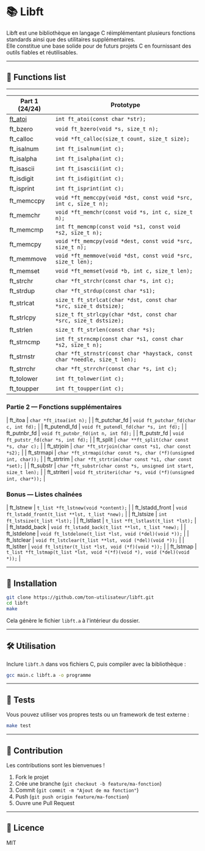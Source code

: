 # 📚 Libft

Libft est une bibliothèque en langage C réimplémentant plusieurs fonctions standards ainsi que des utilitaires supplémentaires.  
Elle constitue une base solide pour de futurs projets C en fournissant des outils fiables et réutilisables.

---

## 📂 Functions list
---

| Part 1 (24/24) | Prototype                                       |
|----------------|------------------------------------------------|
| [ft_atoi](ft_atoi.c)        | `int ft_atoi(const char *str);`                |
| ft_bzero       | `void ft_bzero(void *s, size_t n);`            |
| ft_calloc      | `void *ft_calloc(size_t count, size_t size);`  |
| ft_isalnum     | `int ft_isalnum(int c);`                        |
| ft_isalpha     | `int ft_isalpha(int c);`                        |
| ft_isascii     | `int ft_isascii(int c);`                        |
| ft_isdigit     | `int ft_isdigit(int c);`                        |
| ft_isprint     | `int ft_isprint(int c);`                        |
| ft_memccpy     | `void *ft_memccpy(void *dst, const void *src, int c, size_t n);` |
| ft_memchr      | `void *ft_memchr(const void *s, int c, size_t n);` |
| ft_memcmp      | `int ft_memcmp(const void *s1, const void *s2, size_t n);` |
| ft_memcpy      | `void *ft_memcpy(void *dest, const void *src, size_t n);` |
| ft_memmove     | `void *ft_memmove(void *dst, const void *src, size_t len);` |
| ft_memset      | `void *ft_memset(void *b, int c, size_t len);` |
| ft_strchr      | `char *ft_strchr(const char *s, int c);`       |
| ft_strdup      | `char *ft_strdup(const char *s1);`              |
| ft_strlcat     | `size_t ft_strlcat(char *dst, const char *src, size_t dstsize);` |
| ft_strlcpy     | `size_t ft_strlcpy(char *dst, const char *src, size_t dstsize);` |
| ft_strlen      | `size_t ft_strlen(const char *s);`              |
| ft_strncmp     | `int ft_strncmp(const char *s1, const char *s2, size_t n);` |
| ft_strnstr     | `char *ft_strnstr(const char *haystack, const char *needle, size_t len);` |
| ft_strrchr     | `char *ft_strrchr(const char *s, int c);`       |
| ft_tolower     | `int ft_tolower(int c);`                         |
| ft_toupper     | `int ft_toupper(int c);`                         |

### Partie 2 — Fonctions supplémentaires
| ft_itoa        | `char *ft_itoa(int n);`                          |
| ft_putchar_fd  | `void ft_putchar_fd(char c, int fd);`            |
| ft_putendl_fd  | `void ft_putendl_fd(char *s, int fd);`           |
| ft_putnbr_fd   | `void ft_putnbr_fd(int n, int fd);`               |
| ft_putstr_fd   | `void ft_putstr_fd(char *s, int fd);`             |
| ft_split       | `char **ft_split(char const *s, char c);`        |
| ft_strjoin     | `char *ft_strjoin(char const *s1, char const *s2);` |
| ft_strmapi     | `char *ft_strmapi(char const *s, char (*f)(unsigned int, char));` |
| ft_strtrim     | `char *ft_strtrim(char const *s1, char const *set);` |
| ft_substr      | `char *ft_substr(char const *s, unsigned int start, size_t len);` |
| ft_striteri    | `void ft_striteri(char *s, void (*f)(unsigned int, char*));` |

### Bonus — Listes chaînées
| ft_lstnew       | `t_list *ft_lstnew(void *content);`              |
| ft_lstadd_front | `void ft_lstadd_front(t_list **lst, t_list *new);` |
| ft_lstsize      | `int ft_lstsize(t_list *lst);`                    |
| ft_lstlast      | `t_list *ft_lstlast(t_list *lst);`                |
| ft_lstadd_back  | `void ft_lstadd_back(t_list **lst, t_list *new);`  |
| ft_lstdelone    | `void ft_lstdelone(t_list *lst, void (*del)(void *));` |
| ft_lstclear     | `void ft_lstclear(t_list **lst, void (*del)(void *));` |
| ft_lstiter      | `void ft_lstiter(t_list *lst, void (*f)(void *));`  |
| ft_lstmap       | `t_list *ft_lstmap(t_list *lst, void *(*f)(void *), void (*del)(void *));` |

---

## 💾 Installation
```bash
git clone https://github.com/ton-utilisateur/libft.git
cd libft
make
```
Cela génère le fichier `libft.a` à l'intérieur du dossier.

---

## 🛠 Utilisation
Inclure `libft.h` dans vos fichiers C, puis compiler avec la bibliothèque :
```bash
gcc main.c libft.a -o programme
```

---

## 🧪 Tests
Vous pouvez utiliser vos propres tests ou un framework de test externe :
```bash
make test
```

---

## 🤝 Contribution
Les contributions sont les bienvenues !

1. Fork le projet  
2. Crée une branche (`git checkout -b feature/ma-fonction`)  
3. Commit (`git commit -m "Ajout de ma fonction"`)  
4. Push (`git push origin feature/ma-fonction`)  
5. Ouvre une Pull Request

---

## 📜 Licence
MIT
